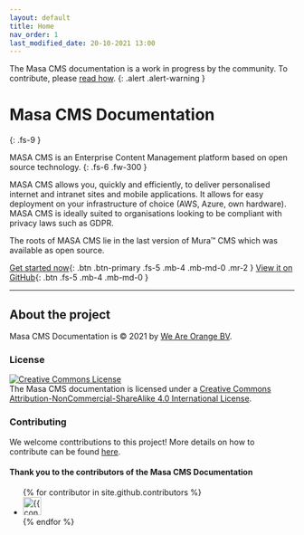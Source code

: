```yaml
---
layout: default
title: Home
nav_order: 1
last_modified_date: 20-10-2021 13:00
---
```


The Masa CMS documentation is a work in progress by the community. To contribute, please [read how](/contributing/to-documentation/).
{: .alert .alert-warning }

# Masa CMS Documentation
{: .fs-9 }

MASA CMS is an Enterprise Content Management platform based on open source technology. 
{: .fs-6 .fw-300 }

MASA CMS allows you, quickly and efficiently, to deliver personalised internet and intranet sites and mobile applications. It allows for easy deployment on your infrastructure of choice (AWS, Azure, own hardware). MASA CMS is ideally suited to organisations looking to be compliant with privacy laws such as GDPR.

The roots of MASA CMS lie in the last version of Mura&trade; CMS which was available as open source.

[Get started now](/getting-started/){: .btn .btn-primary .fs-5 .mb-4 .mb-md-0 .mr-2 } [View it on GitHub](https://github.com/masacms/masacms){: .btn .fs-5 .mb-4 .mb-md-0 }

---

## About the project
Masa CMS Documentation is © 2021 by [We Are Orange BV](https://www.weareorange.eu).

### License
<a rel="license" href="http://creativecommons.org/licenses/by-nc-sa/4.0/"><img alt="Creative Commons License" style="border-width:0" src="https://i.creativecommons.org/l/by-nc-sa/4.0/80x15.png" /></a><br />
The Masa CMS documentation is licensed under a <a rel="license" href="http://creativecommons.org/licenses/by-nc-sa/4.0/">Creative Commons Attribution-NonCommercial-ShareAlike 4.0 International License</a>.

### Contributing
We welcome conttributions to this project! More details on how to contribute can be found [here](/contributing/to-documentation/).

#### Thank you to the contributors of the Masa CMS Documentation

<ul class="list-style-none">
{% for contributor in site.github.contributors %}
  <li class="d-inline-block mr-1">
     <a href="{{ contributor.html_url }}"><img src="{{ contributor.avatar_url }}" width="32" height="32" alt="{{ contributor.login }}"/></a>
  </li>
{% endfor %}
</ul>
